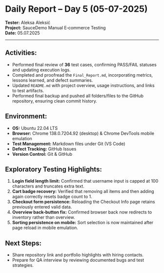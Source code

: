 # Daily Report – Day 5 (05-07-2025)

**Tester:** Aleksa Aleksić  
**Project:** SauceDemo Manual E‑commerce Testing  
**Date:** 05.07.2025

---

## Activities:
- Performed final review of **36** test cases, confirming PASS/FAIL statuses and updating execution logs.    
- Completed and proofread the `Final_Report.md`, incorporating metrics, lessons learned, and defect summaries.   
- Updated `README.md` with project overview, usage instructions, and links to test artifacts.  
- Performed final backup and pushed all folders/files to the GitHub repository, ensuring clean commit history.

## Environment:
- **OS:** Ubuntu 22.04 LTS  
- **Browser:** Chrome 138.0.7204.92 (desktop) & Chrome DevTools mobile emulation  
- **Test Management:** Markdown files under Git (VS Code)  
- **Defect Tracking:** GitHub Issues  
- **Version Control:** Git & GitHub  

## Exploratory Testing Highlights:
1. **Login field length limit:** Confirmed that username input is capped at 100 characters and truncates extra text.  
2. **Cart badge recovery:** Verified that removing all items and then adding again correctly resets badge count to 1.  
3. **Checkout form persistence:** Reloading the Checkout Info page retains previously entered valid data.  
4. **Overview back-button fix:** Confirmed browser back now redirects to inventory rather than overview.  
5. **Sorting persistence on mobile:** Sort selection is now maintained after page reload in mobile emulation.

## Next Steps:
- Share repository link and portfolio highlights with hiring contacts.  
- Prepare for QA interview by reviewing documented bugs and test strategies.  
